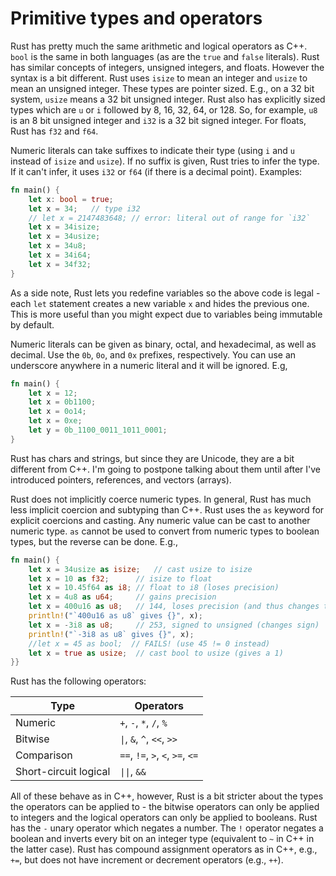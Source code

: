# Primitive types and operators

Rust has pretty much the same arithmetic and logical operators as C++. `bool` is
the same in both languages (as are the `true` and `false` literals). Rust has
similar concepts of integers, unsigned integers, and floats. However the syntax
is a bit different. Rust uses `isize` to mean an integer and `usize` to mean an
unsigned integer. These types are pointer sized. E.g., on a 32 bit system,
`usize` means a 32 bit unsigned integer. Rust also has explicitly sized types
which are `u` or `i` followed by 8, 16, 32, 64, or 128. So, for example, `u8` is
an 8 bit unsigned integer and `i32` is a 32 bit signed integer. For floats, Rust
has `f32` and `f64`.

Numeric literals can take suffixes to indicate their type (using `i` and `u`
instead of `isize` and `usize`). If no suffix is given, Rust tries to infer the
type. If it can't infer, it uses `i32` or `f64` (if there is a decimal point).
Examples:

```rust
fn main() {
    let x: bool = true;
    let x = 34;   // type i32
    // let x = 2147483648; // error: literal out of range for `i32`
    let x = 34isize;
    let x = 34usize;
    let x = 34u8;
    let x = 34i64;
    let x = 34f32;
}
```

As a side note, Rust lets you redefine variables so the above code is legal -
each `let` statement creates a new variable `x` and hides the previous one. This
is more useful than you might expect due to variables being immutable by
default.

Numeric literals can be given as binary, octal, and hexadecimal, as well as
decimal. Use the `0b`, `0o`, and `0x` prefixes, respectively. You can use an
underscore anywhere in a numeric literal and it will be ignored. E.g,

```rust
fn main() {
    let x = 12;
    let x = 0b1100;
    let x = 0o14;
    let x = 0xe;
    let y = 0b_1100_0011_1011_0001;
}
```

Rust has chars and strings, but since they are Unicode, they are a bit different
from C++. I'm going to postpone talking about them until after I've introduced
pointers, references, and vectors (arrays).

Rust does not implicitly coerce numeric types. In general, Rust has much less
implicit coercion and subtyping than C++. Rust uses the `as` keyword for
explicit coercions and casting. Any numeric value can be cast to another numeric
type. `as` cannot be used to convert from numeric types to boolean types, but
the reverse can be done. E.g.,

```rust
fn main() {
    let x = 34usize as isize;   // cast usize to isize
    let x = 10 as f32;      // isize to float
    let x = 10.45f64 as i8; // float to i8 (loses precision)
    let x = 4u8 as u64;     // gains precision
    let x = 400u16 as u8;   // 144, loses precision (and thus changes the value)
    println!("`400u16 as u8` gives {}", x);
    let x = -3i8 as u8;     // 253, signed to unsigned (changes sign)
    println!("`-3i8 as u8` gives {}", x);
    //let x = 45 as bool;  // FAILS! (use 45 != 0 instead)
    let x = true as usize;  // cast bool to usize (gives a 1)
}}
```

Rust has the following operators:

|         Type          |            Operators             |
| --------------------- | -------------------------------- |
| Numeric               | `+`, `-`, `*`, `/`, `%`          |
| Bitwise               | `\|`, `&`, `^`, `<<`, `>>`       |
| Comparison            | `==`, `!=`, `>`, `<`, `>=`, `<=` |
| Short-circuit logical | `\|\|`, `&&`                     |

All of these behave as in C++, however, Rust is a bit stricter about the types
the operators can be applied to - the bitwise operators can only be applied to
integers and the logical operators can only be applied to booleans. Rust has the
`-` unary operator which negates a number. The `!` operator negates a boolean
and inverts every bit on an integer type (equivalent to `~` in C++ in the latter
case). Rust has compound assignment operators as in C++, e.g., `+=`, but does
not have increment or decrement operators (e.g., `++`).

